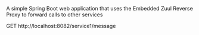 A simple Spring Boot web application that uses the Embedded Zuul Reverse Proxy to forward calls to other services
 
GET http://localhost:8082/service1/message